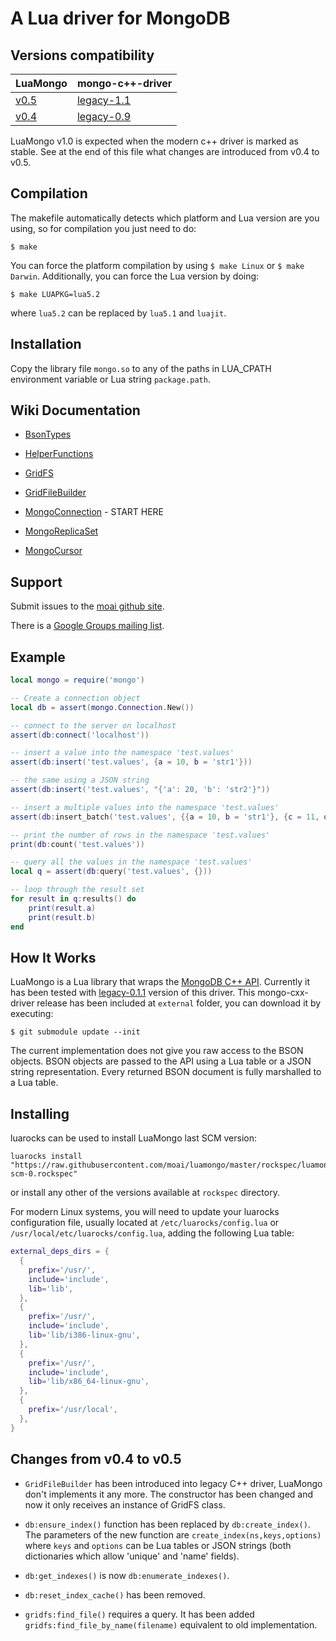 # A Lua driver for MongoDB

## Versions compatibility

| LuaMongo | mongo-c++-driver |
| -------- | ---------------- |
| [v0.5](https://github.com/moai/luamongo/releases/tag/v0.5.1)   |   [legacy-1.1](https://github.com/mongodb/mongo-cxx-driver/releases/tag/legacy-1.1.0)   |
| [v0.4](https://github.com/moai/luamongo/releases/tag/v0.4.5)   |   [legacy-0.9](https://github.com/mongodb/mongo-cxx-driver/releases/tag/legacy-0.9.0)   |

LuaMongo v1.0 is expected when the modern c++ driver is marked as stable. See
at the end of this file what changes are introduced from v0.4 to v0.5.

## Compilation

The makefile automatically detects which platform and Lua version are you
using, so for compilation you just need to do:

```
$ make
```

You can force the platform compilation by using `$ make Linux` or `$ make Darwin`.
Additionally, you can force the Lua version by doing:

```
$ make LUAPKG=lua5.2
```

where `lua5.2` can be replaced by `lua5.1` and `luajit`.


## Installation

Copy the library file `mongo.so` to any of the paths in LUA_CPATH environment
variable or Lua string `package.path`.

## Wiki Documentation

 * <a href="https://github.com/moai/luamongo/wiki/Bsontypes">BsonTypes</a>

 * <a href="https://github.com/moai/luamongo/wiki/Helperfunctions">HelperFunctions</a>

 * <a href="https://github.com/moai/luamongo/wiki/GridFS">GridFS</a>

 * <a href="https://github.com/moai/luamongo/wiki/GridFileBuilder">GridFileBuilder</a>

 * <a href="https://github.com/moai/luamongo/wiki/MongoConnection">MongoConnection</a> - START HERE

 * <a href="https://github.com/moai/luamongo/wiki/MongoReplicaSet">MongoReplicaSet</a>

 * <a href="https://github.com/moai/luamongo/wiki/MongoCursor">MongoCursor</a>

## Support

Submit issues to the <a
href="https://github.com/moai/luamongo/issues">moai github site</a>.

There is a <a href="http://groups.google.com/group/luamongo">Google
Groups mailing list</a>.

## Example

```Lua
local mongo = require('mongo')

-- Create a connection object
local db = assert(mongo.Connection.New())

-- connect to the server on localhost
assert(db:connect('localhost'))

-- insert a value into the namespace 'test.values'
assert(db:insert('test.values', {a = 10, b = 'str1'}))

-- the same using a JSON string
assert(db:insert('test.values', "{'a': 20, 'b': 'str2'}"))

-- insert a multiple values into the namespace 'test.values'
assert(db:insert_batch('test.values', {{a = 10, b = 'str1'}, {c = 11, d = 'str2'}}))

-- print the number of rows in the namespace 'test.values'
print(db:count('test.values'))

-- query all the values in the namespace 'test.values'
local q = assert(db:query('test.values', {}))

-- loop through the result set
for result in q:results() do
    print(result.a)
    print(result.b)
end
```

## How It Works

LuaMongo is a Lua library that wraps the <a
href="https://github.com/mongodb/mongo-cxx-driver">MongoDB C++
API</a>. Currently it has been tested with
[legacy-0.1.1](https://github.com/mongodb/mongo-cxx-driver/tree/legacy-0.1.1)
version of this driver. This mongo-cxx-driver release has been included at
`external` folder, you can download it by executing:

```
$ git submodule update --init
```

The current implementation does not give you raw access to the BSON
objects. BSON objects are passed to the API using a Lua table or a
JSON string representation. Every returned BSON document is fully
marshalled to a Lua table.

## Installing

luarocks can be used to install LuaMongo last SCM version:

    luarocks install "https://raw.githubusercontent.com/moai/luamongo/master/rockspec/luamongo-scm-0.rockspec"

or install any other of the versions available at `rockspec` directory.

For modern Linux systems, you will need to update your luarocks configuration
file, usually located at `/etc/luarocks/config.lua` or
`/usr/local/etc/luarocks/config.lua`, adding the following Lua table:

```Lua
external_deps_dirs = {
  {
    prefix='/usr/',
    include='include',
    lib='lib',
  },
  {
    prefix='/usr/',
    include='include',
    lib='lib/i386-linux-gnu',
  },
  {
    prefix='/usr/',
    include='include',
    lib='lib/x86_64-linux-gnu',
  },
  {
    prefix='/usr/local',
  },
}
```

## Changes from v0.4 to v0.5

- `GridFileBuilder` has been introduced into legacy C++ driver, LuaMongo don't
  implements it any more. The constructor has been changed and now it only
  receives an instance of GridFS class.

- `db:ensure_index()` function has been replaced by `db:create_index()`. The
  parameters of the new function are `create_index(ns,keys,options)` where
  `keys` and `options` can be Lua tables or JSON strings (both dictionaries
  which allow 'unique' and 'name' fields).

- `db:get_indexes()` is now `db:enumerate_indexes()`.

- `db:reset_index_cache()` has been removed.

- `gridfs:find_file()` requires a query. It has been added
  `gridfs:find_file_by_name(filename)` equivalent to old implementation.
